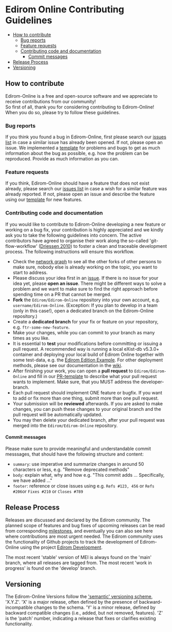 # Edirom Online Contributing Guidelines

- [How to contribute](#how-to-contribute)
  * [Bug reports](#bug-reports)
  * [Feature requests](#feature-requests)
  * [Contributing code and documentation](#contributing-code-and-documentation)
    + [Commit messages](#commit-messages) 
- [Release Process](#release-process)
- [Versioning](#versioning)

## How to contribute

Edirom-Online is a free and open-source software and we appreciate to receive contributions from our community!  
So first of all, thank you for considering contributing to Edirom-Online! When you do so, please try to follow these guidelines.

### Bug reports

If you think you found a bug in Edirom-Online, first please search our [issues list](https://github.com/Edirom/Edirom-Online/issues) in case a similar issue has already been opened. If not, please open an issue. We implemented a [template](https://github.com/Edirom/Edirom-Online/blob/develop/.github/ISSUE_TEMPLATE/problem-report.md) for problems and bugs to get as much information about the bug as possible, e.g. how the problem can be reproduced. Provide as much information as you can.

### Feature requests

If you think, Edirom-Online should have a feature that does not exist already, please search our [issues list](https://github.com/Edirom/Edirom-Online/issues) in case a wish for a similar feature was already reported. If not, please open an issue and describe the feature using our [template](https://github.com/Edirom/Edirom-Online/blob/develop/.github/ISSUE_TEMPLATE/feature_request.md) for new features. 

### Contributing code and documentation

If you would like to contribute to Edirom-Online developing a new feature or working on a bug fix, your contribution is highly appreciated and we kindly ask you to take the following guidelines into concern. 
The active contributors have agreed to organise their work along the so-called 'git-flow-workflow' ([Driessen 2010](https://nvie.com/posts/a-successful-git-branching-model/)) to foster a clean and traceable development process. The following instructions will ensure this workflow.

* Check the [network graph](https://github.com/Edirom/Edirom-Online/network) to see all the other forks of other persons to make sure, nobody else is already working on the topic, you want to start to address.
* Please discuss your idea first in an [issue](https://github.com/Edirom/Edirom-Online/issues). If there is no issue for your idea yet, please **open an issue**. There might be different ways to solve a problem and we want to make sure to find the right approach before spending time on a PR that cannot be merged.
* **Fork** the `Edirom/Edirom-Online` repository into your own account, e.g. `username/Edirom-Online`. (Exception: If you plan to develop in a team (only in this case!), open a dedicated branch on the Edirom-Online repository.)
* Create a **dedicated branch** for your fix or feature on your repository, e.g. `ftr-some-new-feature`.
* Make your changes, while you can commit to your branch as many times as you like.
* It is essential to **test** your modifications before committing or issuing a pull request. A recommended way is running a local eXist-db v5.3.0+ container and deploying your local build of Edirom Online together with some test-data, e.g. the [Edirom Edition Example](https://github.com/Edirom/EditionExample). For other deployment methods, please see our documentation in the [wiki](https://github.com/Edirom/Edirom-Online/wiki). 
* After finishing your work, you can open a **pull request** to `Edirom/Edirom-Online` and fill in our [PR-template](https://github.com/Edirom/Edirom-Online/tree/develop/.github/pull_request_template.md) to describe what your pull request wants to implement. Make sure, that you MUST address the developer-branch.
* Each pull request should implement ONE feature or bugfix. If you want to add or fix more than one thing, submit more than one pull request.
* Your submission will be **reviewed** afterwards. If you are asked to make changes, you can push these changes to your original branch and the pull request will be automatically updated.
* You may then delete your dedicated branch, after your pull request was merged into the `Edirom/Edirom-Online` repository.

#### Commit messages

Please make sure to provide meaningful and understandable commit messsages, that should have the following structure and content:
* `summary`: use imperative and summarize changes in around 50 characters or less, e.g. "Remove deprecated methods"  
* `body`: explain what, why and how e.g. "This commit adds ... Specifically, we have added ..."
* `footer`: reference or close issues using e.g. `Refs #123, 456` or `Refs #206`or `Fixes #210` or `Closes #789`

## Release Process

Releases are discussed and declared by the Edirom community. The planned scope of features and bug fixes of upcoming releases can be read from corresponding [milestones](https://github.com/Edirom/Edirom-Online/milestones), and eventually you can also see here  where contributions are most urgent needed. The Edirom community uses the functionality of Github projects to track the development of Edirom-Online using the project [Edirom Development](https://github.com/orgs/Edirom/projects/4/views/1). 

The most recent 'stable' version of MEI is always found on the 'main' branch, where all releases are tagged from. The most recent 'work in progress' is found on the 'develop' branch. 

## Versioning

The Edirom-Online Versions follow the ['semantic' versioning scheme](http://semver.org), 'X.Y.Z'. 'X' is a major release, often defined by the presence of backward-incompatible changes to the schema. 'Y' is a minor release, defined by backward compatible changes (i.e., added, but not removed, features). 'Z' is the 'patch' number, indicating a release that fixes or clarifies existing functionality.



